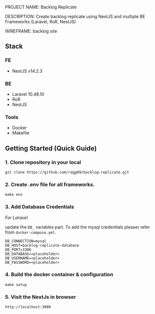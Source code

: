 PROJECT NAME: Backlog Replicate

DESCRIPTION: Create backlog replicate using NextJS and multiple BE Frameworks (Laravel, RoR, NestJS)

WIREFRAME: backlog site

## Stack

### FE

-   NextJS v14.2.3

### BE

-   Laravel 10.48.10
-   RoR
-   NestJS

### Tools

-   Docker
-   Makefile

## Getting Started (Quick Guide)

### 1. Clone repository in your local

```
git clone https://github.com/ragg09/backlog-replicate.git

```

### 2. Create .env file for all frameworks.

```
make env
```

### 3. Add Database Credentials

_For Laravel_

update the `DB_` variables part. To add the mysql credentials pleaser refer from
`docker-compose.yml`.

```
DB_CONNECTION=mysql
DB_HOST=backlog-replicate-database
DB_PORT=3306
DB_DATABASE=<placeholder>
DB_USERNAME=<placeholder>
DB_PASSWORD=<placeholder>
```

### 4. Build the docker container & configuration

```
make setup
```

### 5. Visit the NextJs in browser

```
http://localhost:3000
```
